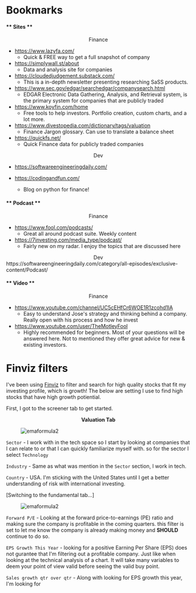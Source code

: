 # Bookmarks


<!-- tabs:start -->

#### ** Sites **

<center>Finance</center>

* https://www.lazyfa.com/
  - Quick & FREE way to get a full snapshot of company
* https://simplywall.st/about
  - Data and analysis site for companies
* https://cloudedjudgement.substack.com/
  - This is a in-depth newsletter presenting researching SaSS products.
* https://www.sec.gov/edgar/searchedgar/companysearch.html
  - EDGAR Electronic Data Gathering, Analysis, and Retrieval system, is the primary system for companies that are publicly traded
* https://www.koyfin.com/home
  - Free tools to help investors. Portfolio creation, custom charts, and a lot more.
* https://www.divestopedia.com/dictionary/tags/valuation
  - Finance Jargon glossary. Can use to translate a balance sheet
* https://quickfs.net/
  - Quick Finance data for publicly traded companies

<center>Dev</center>

* https://softwareengineeringdaily.com/

* https://codingandfun.com/
  - Blog on python for finance!

#### ** Podcast **

<center>Finance</center>

* https://www.fool.com/podcasts/
  - Great all around podcast suite. Weekly content 
* https://7investing.com/media_type/podcast/
  - Fairly new on my radar. I enjoy the topics that are discussed here

<center>Dev</center>
https://softwareengineeringdaily.com/category/all-episodes/exclusive-content/Podcast/

#### ** Video **

<center>Finance</center>

* https://www.youtube.com/channel/UC5cEHfCr6WOE1R1zcohd1IA
  - Easy to understand Jose's strategy and thinking behind a company. Really open with his process and how he invest
* https://www.youtube.com/user/TheMotleyFool
  - Highly recommended for beginners. Most of your questions will be answered here. Not to mentioned they offer great advice for new & existing investors. 

<!-- tabs:end -->

# Finviz filters

I've been using [Finviz](https://finviz.com/) to filter and search for high quality stocks that fit my investing profile, which is growth! The below are setting I use to find high stocks that have high growth potiential. 

First, I got to the screener tab to get started. 

<center> <b>Valuation Tab</b> </center>

<figure>
    <img src="media/img/studyguide/descriptive.png" alt="emaformula2" title="emaformula2">
</figure>

`Sector` - I work with in the tech space so I start by looking at companies that I can relate to or that I can quickly familiarize myself with. so for the sector I select `Technology`

`Industry` - Same as what was mention in the `Sector` section, I work in tech.

`Country` - USA. I'm sticking with the United States until I get a better understanding of risk with international investing. 

[Switching to the fundamental tab...]

<figure>
    <img src="media/img/studyguide/fundamentals.png" alt="emaformula2" title="emaformula2">
</figure>

`Forward P/E` - Looking at the forward price-to-earnings (PE) ratio and making sure the company is profitable in the coming quarters. this filter is set to let me know the company is already making money and **SHOULD** continue to do so.

`EPS Growth This Year` - looking for a positive Earning Per Share (EPS) does not gurantee that I'm filtering out a profitable company. Just like when looking at the technical analysis of a chart. It will take many variables to deem your point of view valid before seeing the valid buy point.

`Sales growth qtr over qtr` - Along with looking for EPS growth this year, I'm looking for 